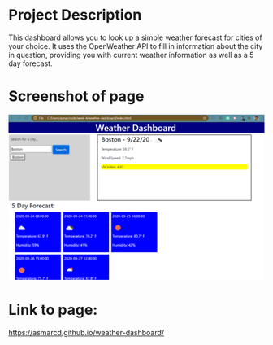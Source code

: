# Project Description
This dashboard allows you to look up a simple weather forecast for cities of your choice. It uses the OpenWeather API to fill in information about the city in question, providing you with current weather information as well as a 5 day forecast.

# Screenshot of page
<img src = "Screenshot 2020-09-22 192248.png">

# Link to page:
https://asmarcd.github.io/weather-dashboard/